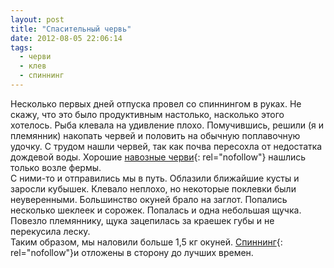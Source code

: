 ```yaml
---
layout: post
title: "Спасительный червь"
date: 2012-08-05 22:06:14
tags:
  - черви
  - клев
  - спиннинг
---
```

Несколько первых дней отпуска провел со спиннингом в руках. Не скажу,
что это было продуктивным настолько, насколько этого хотелось. Рыба
клевала на удивление плохо. Помучившись, решили (я и племянник) накопать
червей и половить на обычную поплавочную удочку. С трудом нашли червей,
так как почва пересохла от недостатка дождевой воды. Хорошие [навозные
черви][1]{: rel="nofollow"} нашлись только возле фермы.   
С ними-то и отправились мы в путь. Облазили ближайшие кусты и заросли
кубышек. Клевало неплохо, но некоторые поклевки были неуверенными.
Большинство окуней брало на заглот. Попались несколько шеклеек и
сорожек. Попалась и одна небольшая щучка. Повезло племяннику, щука
зацепилась за краешек губы и не перекусила леску.  
Таким образом, мы наловили больше 1,5 кг окуней. [Спиннинг][2]{:
rel="nofollow"}и отложены в сторону до лучших времен.



[1]: http://fishingguru.ru/blog/nazhivka/64.html
[2]: http://fishingguru.ru/blog/sposoby/67.html
